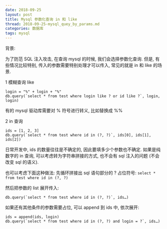 ```yaml
---
date: 2018-09-25
layout: post
title: Mysql 参数化查询 in 和 like
thread: 2018-09-25-mysql_quey_by_params.md
categories: 数据库
tags: mysql
---
```



背景:

为了防范 SQL 注入攻击, 在查询 mysql 的时候, 我们会选择参数化查询. 但是, 有些情况比较特别, 传入的参数需要特别处理才可以传入, 常见的就是 in 和 like 的场景.

1 模糊查询 like

```
login = "%" + login + "%"
db.query(`select * from test where login like ? or id like ?`, login, login)
```

有的 mysql 驱动库需要对 % 符号进行转义, 比如替换成 %%

2 in 查询

```
ids = [1, 2, 3]
db.query(`select * from test where id in (?, ?)`, ids[0], ids[1], ids[2])
```

日常开发中, ids 的数量往往是不确定的, 因此要填多少个参数也不确定.
如果是纯数字的 in 查询, 可以考虑转为字符串拼接的方式, 也不会有 sql 注入的问题 (不会改变 sql 的语义).

也可以考虑下面这种做法:
先循环拼接出 sql 语句部分的 ? 占位符号: 
`select * from test where id in (?, ?)`

然后把参数的 list 展开传入: 
```
db.query(`select * from test where id in (?, ?)`, ids…)
```

如果还有其他条件的参数需要占位, 可以 append 到 ids 中, 依次展开: 
```
ids = append(ids, login)
db.query(`select * from test where id in (?, ?) and login = ?`, ids…)
```

